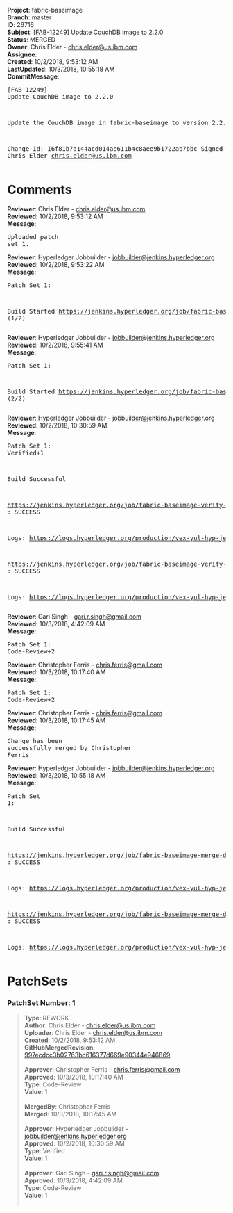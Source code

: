<strong>Project</strong>: fabric-baseimage<br><strong>Branch</strong>: master<br><strong>ID</strong>: 26716<br><strong>Subject</strong>: [FAB-12249] Update CouchDB image to 2.2.0<br><strong>Status</strong>: MERGED<br><strong>Owner</strong>: Chris Elder - chris.elder@us.ibm.com<br><strong>Assignee</strong>:<br><strong>Created</strong>: 10/2/2018, 9:53:12 AM<br><strong>LastUpdated</strong>: 10/3/2018, 10:55:18 AM<br><strong>CommitMessage</strong>:<br><pre>[FAB-12249] Update CouchDB image to 2.2.0

Update the CouchDB image in fabric-baseimage to version 2.2.0

Change-Id: I6f81b7d144acd014ae611b4c8aee9b1722ab7bbc
Signed-off-by: Chris Elder <chris.elder@us.ibm.com>
</pre><h1>Comments</h1><strong>Reviewer</strong>: Chris Elder - chris.elder@us.ibm.com<br><strong>Reviewed</strong>: 10/2/2018, 9:53:12 AM<br><strong>Message</strong>: <pre>Uploaded patch set 1.</pre><strong>Reviewer</strong>: Hyperledger Jobbuilder - jobbuilder@jenkins.hyperledger.org<br><strong>Reviewed</strong>: 10/2/2018, 9:53:22 AM<br><strong>Message</strong>: <pre>Patch Set 1:

Build Started https://jenkins.hyperledger.org/job/fabric-baseimage-verify-docker-s390x/251/ (1/2)</pre><strong>Reviewer</strong>: Hyperledger Jobbuilder - jobbuilder@jenkins.hyperledger.org<br><strong>Reviewed</strong>: 10/2/2018, 9:55:41 AM<br><strong>Message</strong>: <pre>Patch Set 1:

Build Started https://jenkins.hyperledger.org/job/fabric-baseimage-verify-docker-x86_64/265/ (2/2)</pre><strong>Reviewer</strong>: Hyperledger Jobbuilder - jobbuilder@jenkins.hyperledger.org<br><strong>Reviewed</strong>: 10/2/2018, 10:30:59 AM<br><strong>Message</strong>: <pre>Patch Set 1: Verified+1

Build Successful 

https://jenkins.hyperledger.org/job/fabric-baseimage-verify-docker-x86_64/265/ : SUCCESS

Logs: https://logs.hyperledger.org/production/vex-yul-hyp-jenkins-3/fabric-baseimage-verify-docker-x86_64/265

https://jenkins.hyperledger.org/job/fabric-baseimage-verify-docker-s390x/251/ : SUCCESS

Logs: https://logs.hyperledger.org/production/vex-yul-hyp-jenkins-3/fabric-baseimage-verify-docker-s390x/251</pre><strong>Reviewer</strong>: Gari Singh - gari.r.singh@gmail.com<br><strong>Reviewed</strong>: 10/3/2018, 4:42:09 AM<br><strong>Message</strong>: <pre>Patch Set 1: Code-Review+2</pre><strong>Reviewer</strong>: Christopher Ferris - chris.ferris@gmail.com<br><strong>Reviewed</strong>: 10/3/2018, 10:17:40 AM<br><strong>Message</strong>: <pre>Patch Set 1: Code-Review+2</pre><strong>Reviewer</strong>: Christopher Ferris - chris.ferris@gmail.com<br><strong>Reviewed</strong>: 10/3/2018, 10:17:45 AM<br><strong>Message</strong>: <pre>Change has been successfully merged by Christopher Ferris</pre><strong>Reviewer</strong>: Hyperledger Jobbuilder - jobbuilder@jenkins.hyperledger.org<br><strong>Reviewed</strong>: 10/3/2018, 10:55:18 AM<br><strong>Message</strong>: <pre>Patch Set 1:

Build Successful 

https://jenkins.hyperledger.org/job/fabric-baseimage-merge-docker-s390x/92/ : SUCCESS

Logs: https://logs.hyperledger.org/production/vex-yul-hyp-jenkins-3/fabric-baseimage-merge-docker-s390x/92

https://jenkins.hyperledger.org/job/fabric-baseimage-merge-docker-x86_64/103/ : SUCCESS

Logs: https://logs.hyperledger.org/production/vex-yul-hyp-jenkins-3/fabric-baseimage-merge-docker-x86_64/103</pre><h1>PatchSets</h1><h3>PatchSet Number: 1</h3><blockquote><strong>Type</strong>: REWORK<br><strong>Author</strong>: Chris Elder - chris.elder@us.ibm.com<br><strong>Uploader</strong>: Chris Elder - chris.elder@us.ibm.com<br><strong>Created</strong>: 10/2/2018, 9:53:12 AM<br><strong>GitHubMergedRevision</strong>: [997ecdcc3b02763bc616377d669e90344e946869](https://github.com/hyperledger/fabric-baseimage/commit/997ecdcc3b02763bc616377d669e90344e946869)<br><br><strong>Approver</strong>: Christopher Ferris - chris.ferris@gmail.com<br><strong>Approved</strong>: 10/3/2018, 10:17:40 AM<br><strong>Type</strong>: Code-Review<br><strong>Value</strong>: 1<br><br><strong>MergedBy</strong>: Christopher Ferris<br><strong>Merged</strong>: 10/3/2018, 10:17:45 AM<br><br><strong>Approver</strong>: Hyperledger Jobbuilder - jobbuilder@jenkins.hyperledger.org<br><strong>Approved</strong>: 10/2/2018, 10:30:59 AM<br><strong>Type</strong>: Verified<br><strong>Value</strong>: 1<br><br><strong>Approver</strong>: Gari Singh - gari.r.singh@gmail.com<br><strong>Approved</strong>: 10/3/2018, 4:42:09 AM<br><strong>Type</strong>: Code-Review<br><strong>Value</strong>: 1<br><br></blockquote>